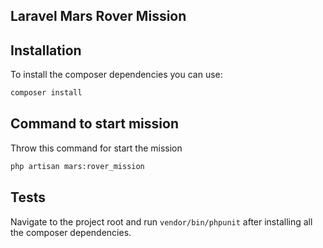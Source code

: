 ## Laravel Mars Rover Mission

## Installation

To install the composer dependencies you can use:

```bash
composer install
```

## Command to start mission
Throw this command for start the mission 

```bash
php artisan mars:rover_mission
```

## Tests

Navigate to the project root and run `vendor/bin/phpunit` after installing all the composer dependencies.

